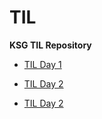 # TIL
**KSG TIL Repository**

- [TIL Day 1](TIL/241216_TIL.md)

- [TIL Day 2](TIL/241217_TIL.md)
- [TIL Day 2](TIL/241218_TIL.md)
